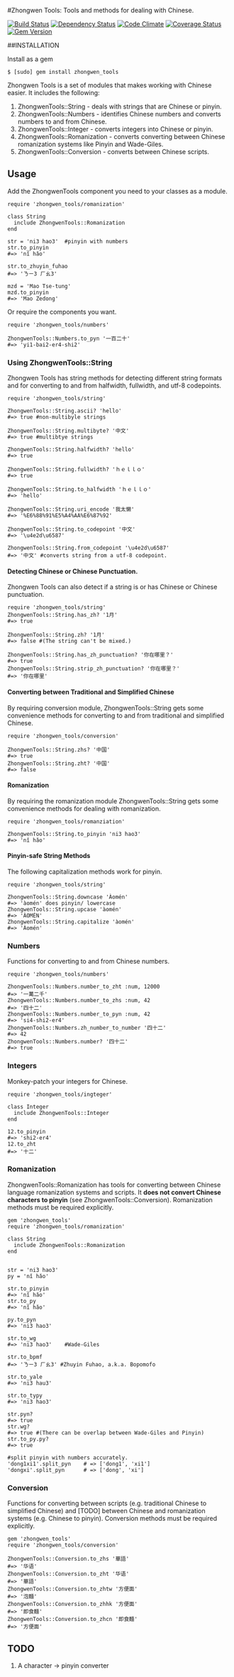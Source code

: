 #Zhongwen Tools:
Tools and methods for dealing with Chinese.

[![Build
Status](https://travis-ci.org/stevendaniels/zhongwen_tools.png?branch=master)](https://travis-ci.org/stevendaniels/zhongwen_tools) [![Dependency Status](https://gemnasium.com/stevendaniels/zhongwen_tools.png)](https://gemnasium.com/stevendaniels/zhongwen_tools) [![Code Climate](https://codeclimate.com/github/stevendaniels/zhongwen_tools.png)](https://codeclimate.com/github/stevendaniels/zhongwen_tools) [![Coverage Status](https://coveralls.io/repos/stevendaniels/zhongwen_tools/badge.png)](https://coveralls.io/r/stevendaniels/zhongwen_tools)
[![Gem Version](https://badge.fury.io/rb/zhongwen_tools.png)](http://badge.fury.io/rb/zhongwen_tools)

##INSTALLATION

Install as a gem

    $ [sudo] gem install zhongwen_tools


Zhongwen Tools is a set of modules that makes working with Chinese
easier. It includes the following:

1. ZhongwenTools::String - deals with strings that are Chinese or pinyin.
2. ZhongwenTools::Numbers - identifies Chinese numbers and converts numbers to and from Chinese.
3. ZhongwenTools::Integer - converts integers into Chinese or pinyin.
4. ZhongwenTools::Romanization - converts converting between Chinese romanization systems like Pinyin and Wade-Giles.
5. ZhongwenTools::Conversion - converts between Chinese scripts.



## Usage

Add the ZhongwenTools component you need to your classes as a module.

    require 'zhongwen_tools/romanization'

    class String
      include ZhongwenTools::Romanization
    end

    str = 'ni3 hao3'  #pinyin with numbers
    str.to_pinyin
    #=> 'nǐ hǎo'

    str.to_zhuyin_fuhao
    #=> 'ㄋㄧ3 ㄏㄠ3'

    mzd = 'Mao Tse-tung'
    mzd.to_pinyin
    #=> 'Mao Zedong'

Or require the components you want.

    require 'zhongwen_tools/numbers'

    ZhongwenTools::Numbers.to_pyn '一百二十'
    #=> 'yi1-bai2-er4-shi2'

### Using ZhongwenTools::String
Zhongwen Tools has string methods for detecting different string formats
and for converting to and from halfwidth, fullwidth, and utf-8 codepoints.

    require 'zhongwen_tools/string'

    ZhongwenTools::String.ascii? 'hello'
    #=> true #non-multibyle strings

    ZhongwenTools::String.multibyte? '中文'
    #=> true #multibtye strings

    ZhongwenTools::String.halfwidth? 'hello'
    #=> true

    ZhongwenTools::String.fullwidth? 'ｈｅｌｌｏ'
    #=> true

    ZhongwenTools::String.to_halfwidth 'ｈｅｌｌｏ'
    #=> 'hello'

    ZhongwenTools::String.uri_encode '我太懒'
    #=> '%E6%88%91%E5%A4%AA%E6%87%92'

    ZhongwenTools::String.to_codepoint '中文'
    #=> '\u4e2d\u6587'

    ZhongwenTools::String.from_codepoint '\u4e2d\u6587'
    #=> '中文' #converts string from a utf-8 codepoint.


#### Detecting Chinese or Chinese Punctuation.
Zhongwen Tools can also detect if a string is or has Chinese or Chinese
punctuation.

	require 'zhongwen_tools/string'
    ZhongwenTools::String.has_zh? '1月'
    #=> true

    ZhongwenTools::String.zh? '1月'
    #=> false #(The string can't be mixed.)

    ZhongwenTools::String.has_zh_punctuation? '你在哪里？'
    #=> true
    ZhongwenTools::String.strip_zh_punctuation? '你在哪里？'
    #=> '你在哪里'

#### Converting between Traditional and Simplified Chinese
By requiring conversion module, ZhongwenTools::String gets some
convenience methods for converting to and from traditional and
simplified Chinese.

    require 'zhongwen_tools/conversion'

    ZhongwenTools::String.zhs? '中国'
    #=> true
    ZhongwenTools::String.zht? '中国'
    #=> false

#### Romanization
By requiring the romanization module ZhongwenTools::String gets some
convenience methods for dealing with romanization.

    require 'zhongwen_tools/romanziation'

    ZhongwenTools::String.to_pinyin 'ni3 hao3'
    #=> 'nǐ hǎo'


#### Pinyin-safe String Methods
The following capitalization methods work for pinyin.

    require 'zhongwen_tools/string'

    ZhongwenTools::String.downcase 'Àomén'
    #=> 'àomén' does pinyin/ lowercase
    ZhongwenTools::String.upcase 'àomén'
    #=> 'ÀOMÉN'
    ZhongwenTools::String.capitalize 'àomén'
    #=> 'Àomén'


### Numbers
Functions for converting to and from Chinese numbers.

    require 'zhongwen_tools/numbers'

    ZhongwenTools::Numbers.number_to_zht :num, 12000
    #=> '一萬二千'
    ZhongwenTools::Numbers.number_to_zhs :num, 42
    #=> '四十二'
    ZhongwenTools::Numbers.number_to_pyn :num, 42
    #=> 'si4-shi2-er4'
    ZhongwenTools::Numbers.zh_number_to_number '四十二'
    #=> 42
    ZhongwenTools::Numbers.number? '四十二'
    #=> true

### Integers
Monkey-patch your integers for Chinese.

    require 'zhongwen_tools/ingteger'

    class Integer
      include ZhongwenTools::Integer
    end

    12.to_pinyin
    #=> 'shi2-er4'
    12.to_zht
    #=> '十二'


### Romanization
ZhongwenTools::Romanization has tools for converting between Chinese language romanization systems and
scripts. It **does not convert Chinese characters to pinyin** (see ZhongwenTools::Conversion). Romanization methods must be required explicitly.

    gem 'zhongwen_tools'
    require 'zhongwen_tools/romanization'

    class String
      include ZhongwenTools::Romanization
    end


    str = 'ni3 hao3'
    py = 'nǐ hǎo'

    str.to_pinyin
    #=> 'nǐ hǎo'
    str.to_py
    #=> 'nǐ hǎo'

    py.to_pyn
    #=> 'ni3 hao3'

    str.to_wg
    #=> 'ni3 hao3'    #Wade-Giles
    
    str.to_bpmf
    #=> 'ㄋㄧ3 ㄏㄠ3' #Zhuyin Fuhao, a.k.a. Bopomofo

    str.to_yale
    #=> 'ni3 hau3'

    str.to_typy
    #=> 'ni3 hao3'

    str.pyn?
    #=> true
    str.wg?
    #=> true #(There can be overlap between Wade-Giles and Pinyin)
    str.to_py.py? 
    #=> true

    #split pinyin with numbers accurately.
    'dong1xi1'.split_pyn    # => ['dong1', 'xi1']
    'dongxi'.split_pyn      # => ['dong', 'xi']

### Conversion
Functions for converting between scripts (e.g. traditional Chinese to
simplified Chinese) and [TODO] between Chinese and romanization systems (e.g.
Chinese to pinyin).
Conversion methods must be required explicitly.

    gem 'zhongwen_tools'
    require 'zhongwen_tools/conversion'

    ZhongwenTools::Conversion.to_zhs '華語'
    #=> '华语'
    ZhongwenTools::Conversion.to_zht '华语'
    #=> '華語'
    ZhongwenTools::Conversion.to_zhtw '方便面'
    #=> '泡麵'
    ZhongwenTools::Conversion.to_zhhk '方便面'
    #=> '即食麵'
    ZhongwenTools::Conversion.to_zhcn '即食麵'
    #=> '方便面'


## TODO
1. A character -> pinyin converter
